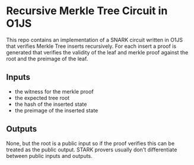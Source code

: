 # Recursive Merkle Tree Circuit in O1JS
This repo contains an implementation of a SNARK circuit written in O1JS that verifies Merkle Tree inserts recursively.
For each insert a proof is generated that verifies the validity of the leaf and merkle proof against the root and 
the preimage of the leaf.

## Inputs
- the witness for the merkle proof
- the expected tree root 
- the hash of the inserted state
- the preimage of the inserted state

## Outputs
None, but the root is a public input so if the proof verifies this can be treated as the public output.
STARK provers usually don't differentiate between public inputs and outputs.